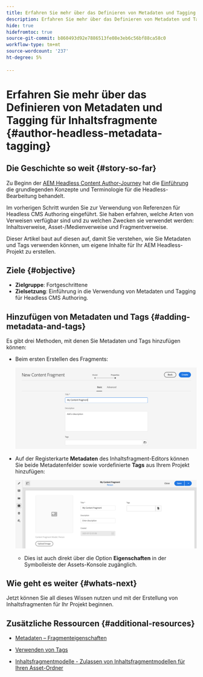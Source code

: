 ```yaml
---
title: Erfahren Sie mehr über das Definieren von Metadaten und Tagging für Inhaltsfragmente
description: Erfahren Sie mehr über das Definieren von Metadaten und Tagging für Inhaltsfragmente
hide: true
hidefromtoc: true
source-git-commit: b860493d92e7886513fe08e3eb6c56bf88ca58c0
workflow-type: tm+mt
source-wordcount: '237'
ht-degree: 5%

---
```



# Erfahren Sie mehr über das Definieren von Metadaten und Tagging für Inhaltsfragmente {#author-headless-metadata-tagging}

## Die Geschichte so weit {#story-so-far}

Zu Beginn der [AEM Headless Content Author-Journey](overview.md) hat die [Einführung](introduction.md) die grundlegenden Konzepte und Terminologie für die Headless-Bearbeitung behandelt.

Im vorherigen Schritt wurden Sie zur Verwendung von Referenzen für Headless CMS Authoring eingeführt. Sie haben erfahren, welche Arten von Verweisen verfügbar sind und zu welchen Zwecken sie verwendet werden: Inhaltsverweise, Asset-/Medienverweise und Fragmentverweise.

Dieser Artikel baut auf diesen auf, damit Sie verstehen, wie Sie Metadaten und Tags verwenden können, um eigene Inhalte für Ihr AEM Headless-Projekt zu erstellen.

## Ziele {#objective}

* **Zielgruppe**: Fortgeschrittene
* **Zielsetzung**: Einführung in die Verwendung von Metadaten und Tagging für Headless CMS Authoring.

## Hinzufügen von Metadaten und Tags {#adding-metadata-and-tags}

Es gibt drei Methoden, mit denen Sie Metadaten und Tags hinzufügen können:

* Beim ersten Erstellen des Fragments:

   ![Inhaltsfragment erstellen - Name angeben](/help/journey-headless/author/assets/headless-journey-author-content-fragment-03.png)

* Auf der Registerkarte **Metadaten** des Inhaltsfragment-Editors können Sie beide Metadatenfelder sowie vordefinierte **Tags** aus Ihrem Projekt hinzufügen:

   ![Inhaltsfragment-Editor - Metadaten](/help/journey-headless/author/assets/headless-journey-author-metadata-01.png)

   * Dies ist auch direkt über die Option **Eigenschaften** in der Symbolleiste der Assets-Konsole zugänglich.

## Wie geht es weiter {#whats-next}

Jetzt können Sie all dieses Wissen nutzen und mit der Erstellung von Inhaltsfragmenten für Ihr Projekt beginnen.

## Zusätzliche Ressourcen {#additional-resources}

* [Metadaten – Fragmenteigenschaften](/help/assets/content-fragments/content-fragments-metadata.md)

* [Verwenden von Tags](/help/sites-cloud/authoring/features/tags.md)

* [Inhaltsfragmentmodelle - Zulassen von Inhaltsfragmentmodellen für Ihren Asset-Ordner](/help/assets/content-fragments/content-fragments-models.md#allowing-content-fragment-models-assets-folder)